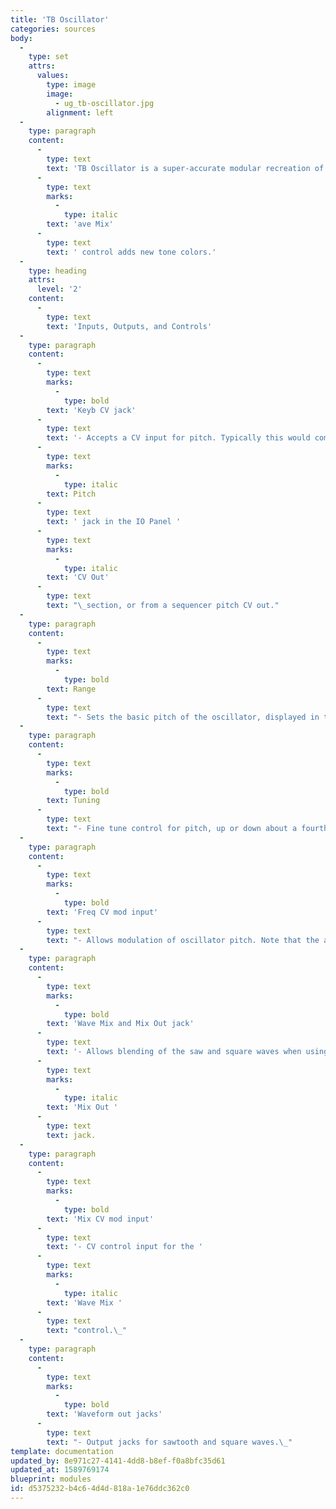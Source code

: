 ```yaml
---
title: 'TB Oscillator'
categories: sources
body:
  -
    type: set
    attrs:
      values:
        type: image
        image:
          - ug_tb-oscillator.jpg
        alignment: left
  -
    type: paragraph
    content:
      -
        type: text
        text: 'TB Oscillator is a super-accurate modular recreation of the oscillator section of the simple-but-beefy oscillator of the world''s most iconic acid techno bass synth. Like many vintage oscillators, its waveforms aren''t totally accurate on an oscilloscope, which gives them a unique character. In addition to its standard controls, the TB Oscillator''s W'
      -
        type: text
        marks:
          -
            type: italic
        text: 'ave Mix'
      -
        type: text
        text: ' control adds new tone colors.'
  -
    type: heading
    attrs:
      level: '2'
    content:
      -
        type: text
        text: 'Inputs, Outputs, and Controls'
  -
    type: paragraph
    content:
      -
        type: text
        marks:
          -
            type: bold
        text: 'Keyb CV jack'
      -
        type: text
        text: '- Accepts a CV input for pitch. Typically this would come from the '
      -
        type: text
        marks:
          -
            type: italic
        text: Pitch
      -
        type: text
        text: ' jack in the IO Panel '
      -
        type: text
        marks:
          -
            type: italic
        text: 'CV Out'
      -
        type: text
        text: "\_section, or from a sequencer pitch CV out."
  -
    type: paragraph
    content:
      -
        type: text
        marks:
          -
            type: bold
        text: Range
      -
        type: text
        text: "- Sets the basic pitch of the oscillator, displayed in traditional organ footage, i.e. larger number equals lower pitch.\_"
  -
    type: paragraph
    content:
      -
        type: text
        marks:
          -
            type: bold
        text: Tuning
      -
        type: text
        text: "- Fine tune control for pitch, up or down about a fourth.\_"
  -
    type: paragraph
    content:
      -
        type: text
        marks:
          -
            type: bold
        text: 'Freq CV mod input'
      -
        type: text
        text: "- Allows modulation of oscillator pitch. Note that the attenuator knob is bipolar, i.e. \"zero\" position is center. Turning right adds a positive modulation, turning left inverts the incoming CV.\_"
  -
    type: paragraph
    content:
      -
        type: text
        marks:
          -
            type: bold
        text: 'Wave Mix and Mix Out jack'
      -
        type: text
        text: '- Allows blending of the saw and square waves when using the '
      -
        type: text
        marks:
          -
            type: italic
        text: 'Mix Out '
      -
        type: text
        text: jack.
  -
    type: paragraph
    content:
      -
        type: text
        marks:
          -
            type: bold
        text: 'Mix CV mod input'
      -
        type: text
        text: '- CV control input for the '
      -
        type: text
        marks:
          -
            type: italic
        text: 'Wave Mix '
      -
        type: text
        text: "control.\_"
  -
    type: paragraph
    content:
      -
        type: text
        marks:
          -
            type: bold
        text: 'Waveform out jacks'
      -
        type: text
        text: "- Output jacks for sawtooth and square waves.\_"
template: documentation
updated_by: 8e971c27-4141-4dd8-b8ef-f0a8bfc35d61
updated_at: 1589769174
blueprint: modules
id: d5375232-b4c6-4d4d-818a-1e76ddc362c0
---
```

